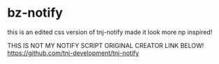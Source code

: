 # bz-notify
this is an edited css version of tnj-notify made it look more np inspired!

THIS IS NOT MY NOTIFY SCRIPT ORIGINAL CREATOR LINK BELOW!
https://github.com/tnj-development/tnj-notify
